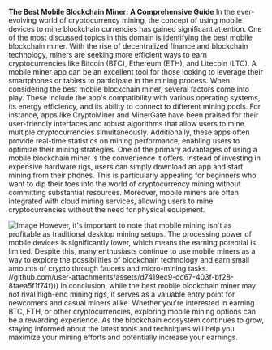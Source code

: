 **The Best Mobile Blockchain Miner: A Comprehensive Guide**
In the ever-evolving world of cryptocurrency mining, the concept of using mobile devices to mine blockchain currencies has gained significant attention. One of the most discussed topics in this domain is identifying the best mobile blockchain miner. With the rise of decentralized finance and blockchain technology, miners are seeking more efficient ways to earn cryptocurrencies like Bitcoin (BTC), Ethereum (ETH), and Litecoin (LTC). A mobile miner app can be an excellent tool for those looking to leverage their smartphones or tablets to participate in the mining process.
When considering the best mobile blockchain miner, several factors come into play. These include the app's compatibility with various operating systems, its energy efficiency, and its ability to connect to different mining pools. For instance, apps like CryptoMiner and MinerGate have been praised for their user-friendly interfaces and robust algorithms that allow users to mine multiple cryptocurrencies simultaneously. Additionally, these apps often provide real-time statistics on mining performance, enabling users to optimize their mining strategies.
One of the primary advantages of using a mobile blockchain miner is the convenience it offers. Instead of investing in expensive hardware rigs, users can simply download an app and start mining from their phones. This is particularly appealing for beginners who want to dip their toes into the world of cryptocurrency mining without committing substantial resources. Moreover, mobile miners are often integrated with cloud mining services, allowing users to mine cryptocurrencies without the need for physical equipment.

![Image](https://github.com/user-attachments/assets/d7419ec9-dc67-403f-bf28-8faea5f1f74f)
However, it's important to note that mobile mining isn't as profitable as traditional desktop mining setups. The processing power of mobile devices is significantly lower, which means the earning potential is limited. Despite this, many enthusiasts continue to use mobile miners as a way to explore the possibilities of blockchain technology and earn small amounts of crypto through faucets and micro-mining tasks.
 //github.com/user-attachments/assets/d7419ec9-dc67-403f-bf28-8faea5f1f74f)))
In conclusion, while the best mobile blockchain miner may not rival high-end mining rigs, it serves as a valuable entry point for newcomers and casual miners alike. Whether you're interested in earning BTC, ETH, or other cryptocurrencies, exploring mobile mining options can be a rewarding experience. As the blockchain ecosystem continues to grow, staying informed about the latest tools and techniques will help you maximize your mining efforts and potentially increase your earnings.
